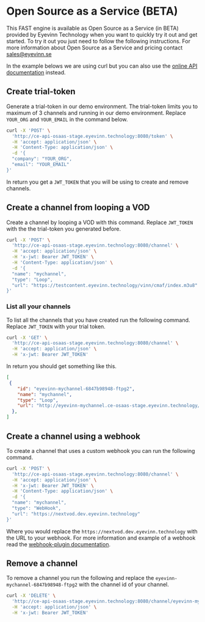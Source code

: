 # Open Source as a Service (BETA)

This FAST engine is available as Open Source as a Service (in BETA) provided by Eyevinn Technology when you want to quickly try it out and get started. To try it out you just need to follow the following instructions. For more information about Open Source as a Service and pricing contact [sales@eyevinn.se](mailto:sales@eyevinn.se)

In the example belows we are using curl but you can also use the [online API documentation](http://ce-api-osaas-stage.eyevinn.technology:8080/docs) instead.


## Create trial-token

Generate a trial-token in our demo environment. The trial-token limits you to maximum of 3 channels and running in our demo environment. Replace `YOUR_ORG` and `YOUR_EMAIL` in the command below.

```bash
curl -X 'POST' \
  'http://ce-api-osaas-stage.eyevinn.technology:8080/token' \
  -H 'accept: application/json' \
  -H 'Content-Type: application/json' \
  -d '{
  "company": "YOUR_ORG",
  "email": "YOUR_EMAIL"
}'
```

In return you get a `JWT_TOKEN` that you will be using to create and remove channels.

## Create a channel from looping a VOD

Create a channel by looping a VOD with this command. Replace `JWT_TOKEN` with the the trial-token you generated before.

```bash
curl -X 'POST' \
  'http://ce-api-osaas-stage.eyevinn.technology:8080/channel' \
  -H 'accept: application/json' \
  -H 'x-jwt: Bearer JWT_TOKEN' \
  -H 'Content-Type: application/json' \
  -d '{
  "name": "mychannel",
  "type": "Loop",
  "url": "https://testcontent.eyevinn.technology/vinn/cmaf/index.m3u8"
}'
```

### List all your channels

To list all the channels that you have created run the following command. Replace `JWT_TOKEN` with your trial token.

```bash
curl -X 'GET' \
  'http://ce-api-osaas-stage.eyevinn.technology:8080/channel' \
  -H 'accept: application/json' \
  -H 'x-jwt: Bearer JWT_TOKEN'
```

In return you should get something like this.

```json
[
 {
    "id": "eyevinn-mychannel-6847b98948-ftpg2",
    "name": "mychannel",
    "type": "Loop",
    "url": "http://eyevinn-mychannel.ce-osaas-stage.eyevinn.technology/channels/hls/master.m3u8"
  },
]
```

## Create a channel using a webhook

To create a channel that uses a custom webhook you can run the following command.

```bash
curl -X 'POST' \
  'http://ce-api-osaas-stage.eyevinn.technology:8080/channel' \
  -H 'accept: application/json' \
  -H 'x-jwt: Bearer JWT_TOKEN' \
  -H 'Content-Type: application/json' \
  -d '{
  "name": "mychannel",
  "type": "WebHook",
  "url": "https://nextvod.dev.eyevinn.technology"
}'
```

Where you would replace the `https://nextvod.dev.eyevinn.technology` with the URL to your webhook. For more information and example of a webhook read the [webhook-plugin documentation](plugins/webhook.md).

## Remove a channel

To remove a channel you run the following and replace the `eyevinn-mychannel-6847b98948-ftpg2` with the channel id of your channel.

```bash
curl -X 'DELETE' \
  'http://ce-api-osaas-stage.eyevinn.technology:8080/channel/eyevinn-mychannel-6847b98948-ftpg2' \
  -H 'accept: application/json' \
  -H 'x-jwt: Bearer JWT_TOKEN'
```
